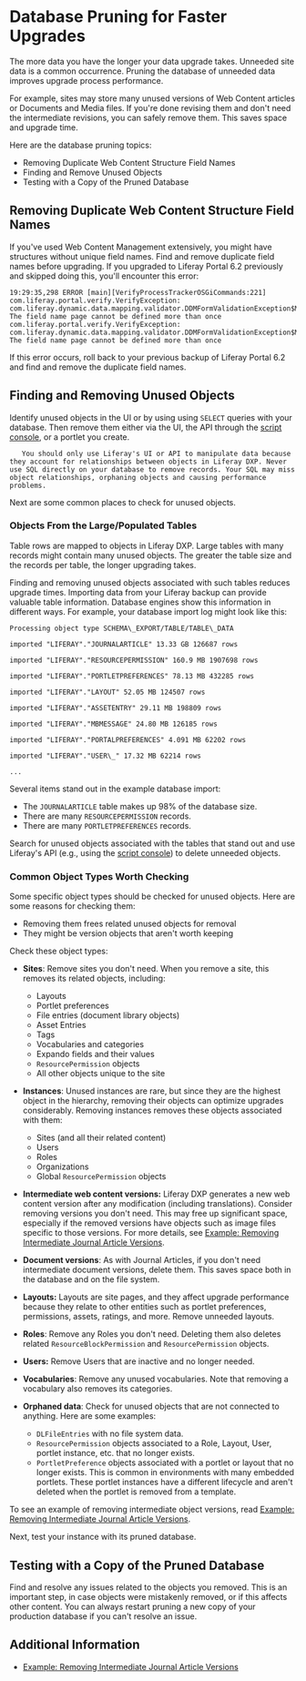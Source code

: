 # Database Pruning for Faster Upgrades

The more data you have the longer your data upgrade takes. Unneeded site data is a common occurrence. Pruning the database of unneeded data improves upgrade process performance.

For example, sites may store many unused versions of Web Content articles or Documents and Media files. If you're done revising them and don't need the intermediate revisions, you can safely remove them. This saves space and upgrade time.

Here are the database pruning topics:

-   Removing Duplicate Web Content Structure Field Names
-   Finding and Remove Unused Objects
-   Testing with a Copy of the Pruned Database

## Removing Duplicate Web Content Structure Field Names

If you've used Web Content Management extensively, you might have structures without unique field names. Find and remove duplicate field names before upgrading. If you upgraded to Liferay Portal 6.2 previously and skipped doing this, you'll encounter this error:

```
19:29:35,298 ERROR [main][VerifyProcessTrackerOSGiCommands:221] com.liferay.portal.verify.VerifyException: com.liferay.dynamic.data.mapping.validator.DDMFormValidationException$MustNotDuplicateFieldName: The field name page cannot be defined more than once
com.liferay.portal.verify.VerifyException: com.liferay.dynamic.data.mapping.validator.DDMFormValidationException$MustNotDuplicateFieldName: The field name page cannot be defined more than once
```

If this error occurs, roll back to your previous backup of Liferay Portal 6.2 and find and remove the duplicate field names.

## Finding and Removing Unused Objects

Identify unused objects in the UI or by using using `SELECT` queries with your database. Then remove them either via the UI, the API through the [script console](../../../system-administration/using-the-script-engine/running-scripts-from-the-script-console.md), or a portlet you create.

```warning::
   You should only use Liferay's UI or API to manipulate data because they account for relationships between objects in Liferay DXP. Never use SQL directly on your database to remove records. Your SQL may miss object relationships, orphaning objects and causing performance problems.
```

Next are some common places to check for unused objects.

### Objects From the Large/Populated Tables

Table rows are mapped to objects in Liferay DXP. Large tables with many records might contain many unused objects. The greater the table size and the records per table, the longer upgrading takes.

Finding and removing unused objects associated with such tables reduces upgrade times. Importing data from your Liferay backup can provide valuable table information. Database engines show this information in different ways. For example, your database import log might look like this:

```
Processing object type SCHEMA\_EXPORT/TABLE/TABLE\_DATA

imported "LIFERAY"."JOURNALARTICLE" 13.33 GB 126687 rows

imported "LIFERAY"."RESOURCEPERMISSION" 160.9 MB 1907698 rows

imported "LIFERAY"."PORTLETPREFERENCES" 78.13 MB 432285 rows

imported "LIFERAY"."LAYOUT" 52.05 MB 124507 rows

imported "LIFERAY"."ASSETENTRY" 29.11 MB 198809 rows

imported "LIFERAY"."MBMESSAGE" 24.80 MB 126185 rows

imported "LIFERAY"."PORTALPREFERENCES" 4.091 MB 62202 rows

imported "LIFERAY"."USER\_" 17.32 MB 62214 rows

...
```

Several items stand out in the example database import:

-   The `JOURNALARTICLE` table makes up 98% of the database size.
-   There are many `RESOURCEPERMISSION` records.
-   There are many `PORTLETPREFERENCES` records.

Search for unused objects associated with the tables that stand out and use Liferay's API (e.g., using the [script console](../../../system-administration/using-the-script-engine/running-scripts-from-the-script-console.md)) to delete unneeded objects.

### Common Object Types Worth Checking

Some specific object types should be checked for unused objects. Here are some reasons for checking them:

-   Removing them frees related unused objects for removal
-   They might be version objects that aren't worth keeping

Check these object types:

-   **Sites**: Remove sites you don't need. When you remove a site, this removes its related objects, including:

    -   Layouts
    -   Portlet preferences
    -   File entries (document library objects)
    -   Asset Entries
    -   Tags
    -   Vocabularies and categories
    -   Expando fields and their values
    -   `ResourcePermission` objects
    -   All other objects unique to the site

-   **Instances**: Unused instances are rare, but since they are the highest object in the hierarchy, removing their objects can optimize upgrades considerably. Removing instances removes these objects associated with them:

    -   Sites (and all their related content)
    -   Users
    -   Roles
    -   Organizations
    -   Global `ResourcePermission` objects

-   **Intermediate web content versions:** Liferay DXP generates a new web content version after any modification (including translations). Consider removing versions you don't need. This may free up significant space, especially if the removed versions have objects such as image files specific to those versions. For more details, see [Example: Removing Intermediate Journal Article Versions](./example-removing-intermediate-journal-article-versions.md).

-   **Document versions**: As with Journal Articles, if you don't need intermediate document versions, delete them. This saves space both in the database and on the file system.

-   **Layouts:** Layouts are site pages, and they affect upgrade performance because they relate to other entities such as portlet preferences, permissions, assets, ratings, and more. Remove unneeded layouts.

-   **Roles**: Remove any Roles you don't need. Deleting them also deletes
    related `ResourceBlockPermission` and `ResourcePermission` objects.

-   **Users:** Remove Users that are inactive and no longer needed.

-   **Vocabularies**: Remove any unused vocabularies. Note that removing a vocabulary also removes its categories.

-   **Orphaned data**: Check for unused objects that are not connected to anything. Here are some examples:
    -   `DLFileEntries` with no file system data.
    -   `ResourcePermission` objects associated to a Role, Layout, User, portlet instance, etc. that no longer exists.
    -   `PortletPreference` objects associated with a portlet or layout that no longer exists. This is common in environments with many embedded portlets. These portlet instances have a different lifecycle and aren't deleted when the portlet is removed from a template.

To see an example of removing intermediate object versions, read [Example: Removing Intermediate Journal Article Versions](./example-removing-intermediate-journal-article-versions.md).

Next, test your instance with its pruned database.

## Testing with a Copy of the Pruned Database

Find and resolve any issues related to the objects you removed. This is an important step, in case objects were mistakenly removed, or if this affects other content. You can always restart pruning a new copy of your production database if you can't resolve an issue.

## Additional Information

-   [Example: Removing Intermediate Journal Article Versions](./example-removing-intermediate-journal-article-versions.md)
